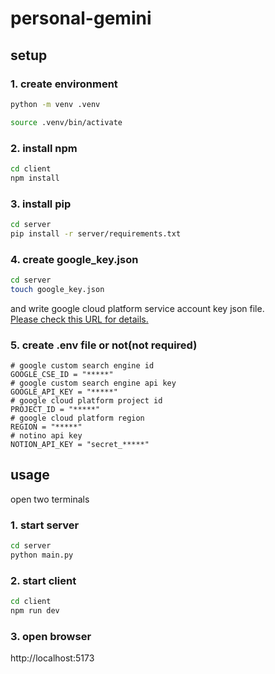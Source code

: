 # personal-gemini

## setup

### 1. create environment

```bash
python -m venv .venv

source .venv/bin/activate
```

### 2. install npm

```bash
cd client
npm install
```

### 3. install pip

```bash
cd server
pip install -r server/requirements.txt
```

### 4. create google_key.json

```bash
cd server
touch google_key.json
```

and write google cloud platform service account key json file.<br>
<a href="https://cloud.google.com/vertex-ai/docs/start/cloud-environment?hl=ja" target="_blank">
Please check this URL for details.
</a>

### 5. create .env file or not(not required)

```txt:.env
# google custom search engine id
GOOGLE_CSE_ID = "*****"
# google custom search engine api key
GOOGLE_API_KEY = "*****"
# google cloud platform project id
PROJECT_ID = "*****"
# google cloud platform region
REGION = "*****"
# notino api key
NOTION_API_KEY = "secret_*****"
```

## usage

open two terminals

### 1. start server

```bash
cd server
python main.py
```

### 2. start client

```bash
cd client
npm run dev
```

### 3. open browser

http://localhost:5173
